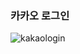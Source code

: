 ### 카카오 로그인
![kakaologin](https://user-images.githubusercontent.com/70315572/212955253-dd6a52a0-8cb1-4284-a250-ab68f08a603c.gif)
